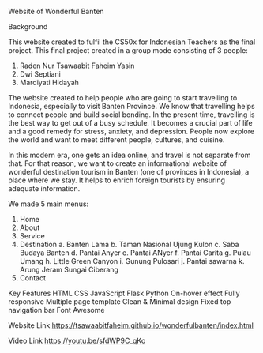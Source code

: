 Website of Wonderful Banten

<p>Background</P> 

This website created to fulfil the CS50x for Indonesian Teachers as the final project. This final project created in a group mode consisting of 3 people:
1. Raden Nur Tsawaabit Faheim Yasin
2. Dwi Septiani
3. Mardiyati Hidayah

The website created to help people who are going to start travelling to Indonesia, especially to visit Banten Province. We know that travelling helps to connect people and build social bonding. In the present time, travelling is the best way to get out of a busy schedule. It becomes a crucial part of life and a good remedy for stress, anxiety, and depression. People now explore the world and want to meet different people, cultures, and cuisine. 

In this modern era, one gets an idea online, and travel is not separate from that. For that reason, we want to create an informational website of wonderful destination tourism in Banten (one of provinces in Indonesia), a place where we stay. It helps to enrich foreign tourists by ensuring adequate information.

We made 5 main menus:
1. Home
2. About
3. Service
4. Destination
   a. Banten Lama
   b. Taman Nasional Ujung Kulon
   c. Saba Budaya Banten
   d. Pantai Anyer
   e. Pantai ANyer
   f. Pantai Carita
   g. Pulau Umang
   h. Little Green Canyon
   i. Gunung Pulosari
   j. Pantai sawarna
   k. Arung Jeram Sungai Ciberang
5. Contact

Key Features
HTML
CSS
JavaScript
Flask Python
On-hover effect
Fully responsive
Multiple page template
Clean & Minimal design
Fixed top navigation bar
Font Awesome

Website Link
https://tsawaabitfaheim.github.io/wonderfulbanten/index.html

Video Link
https://youtu.be/sfdWP9C_qKo

